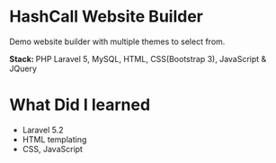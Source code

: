 # HashCall Website Builder
<p>Demo website builder with multiple themes to select from.</p>
<p>
    <strong>Stack: </strong>
    <span>PHP Laravel 5, MySQL, HTML, CSS(Bootstrap 3), JavaScript & JQuery</span>
</p>
<h1>What Did I learned</h1>  
<ul>
    <li>Laravel 5.2</li>
    <li>HTML templating</li>
    <li>CSS, JavaScript</li>
</ul>
